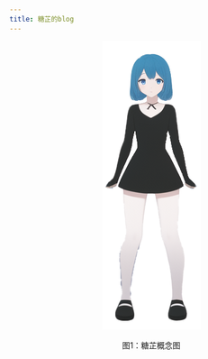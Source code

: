 ```yaml
---
title: 糖芷的blog
---
```

<div align="center"><!-- HTML <div> 标签包裹使得内容居中 -->
  <img src="img/TangZhiAll.png" alt="糖芷概念图"><!-- 引用img文件夹下的图片，并命名 -->
  <p class="image-caption">图1：糖芷概念图</p><!-- 文本给图片命名 -->
</div>


<audio id="background-music" src="Audio/ShuiMu.mp3" autoplay loop>
    </audio><!-- 播放音乐 -->
